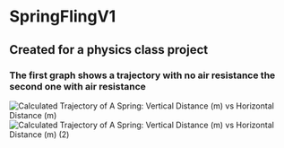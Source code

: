 # SpringFlingV1
## Created for a physics class project
### The first graph shows a trajectory with no air resistance the second one with air resistance
![Calculated Trajectory of A Spring: Vertical Distance (m) vs  Horizontal Distance (m)](https://github.com/ConnorBrake/SpringFlingV1/assets/153332456/428f97a8-e1f0-437c-99c6-7dd79e174418)
![Calculated Trajectory of A Spring: Vertical Distance (m) vs  Horizontal Distance (m) (2)](https://github.com/ConnorBrake/SpringFlingV1/assets/153332456/49a6ae99-e994-48ef-b092-9e763e5582ac)
